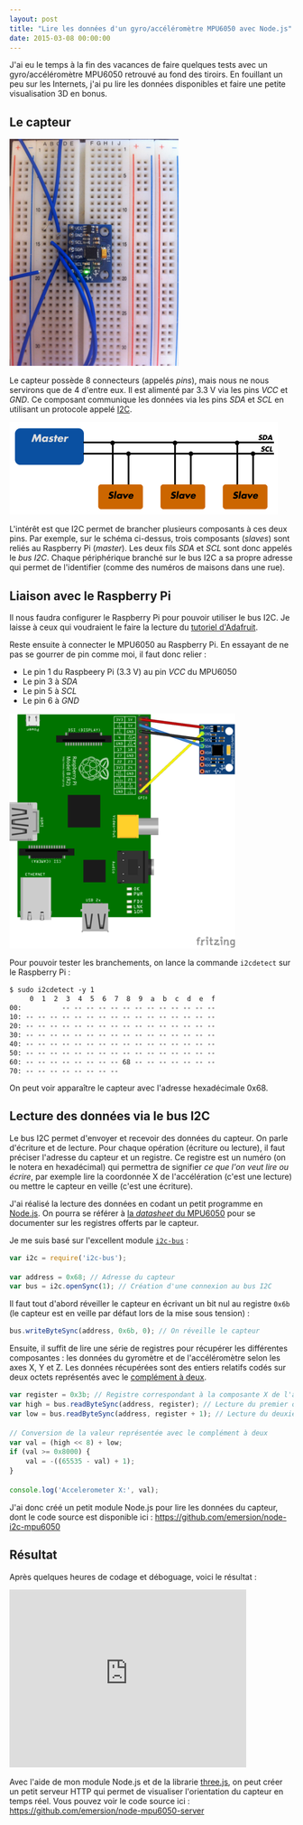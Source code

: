 ```yaml
---
layout: post
title: "Lire les données d'un gyro/accéléromètre MPU6050 avec Node.js"
date: 2015-03-08 00:00:00
---
```


J'ai eu le temps à la fin des vacances de faire quelques tests avec un gyro/accéléromètre MPU6050 retrouvé au fond des tiroirs. En fouillant un peu sur les Internets, j'ai pu lire les données disponibles et faire une petite visualisation 3D en bonus.

## Le capteur

![Le capteur](/img/blog/2015-lire-les-donnees-d-un-gyro-accelerometre-mpu6050/sensor.png)

Le capteur possède 8 connecteurs (appelés _pins_), mais nous ne nous servirons que de 4 d'entre eux. Il est alimenté par 3.3 V via les pins _VCC_ et _GND_. Ce composant communique les données via les pins _SDA_ et _SCL_ en utilisant un protocole appelé [I2C](https://fr.wikipedia.org/wiki/I2C).

![Schéma simplifié du bus I2C](/img/blog/2015-lire-les-donnees-d-un-gyro-accelerometre-mpu6050/i2c-diagram.png)

L'intérêt est que I2C permet de brancher plusieurs composants à ces deux pins. Par exemple, sur le schéma ci-dessus, trois composants (_slaves_) sont reliés au Raspberry Pi (_master_). Les deux fils _SDA_ et _SCL_ sont donc appelés le _bus I2C_. Chaque périphérique branché sur le bus I2C a sa propre adresse qui permet de l'identifier (comme des numéros de maisons dans une rue).

## Liaison avec le Raspberry Pi

Il nous faudra configurer le Raspberry Pi pour pouvoir utiliser le bus I2C. Je laisse à ceux qui voudraient le faire la lecture du [tutoriel d'Adafruit](https://learn.adafruit.com/adafruits-raspberry-pi-lesson-4-gpio-setup/configuring-i2c).

Reste ensuite à connecter le MPU6050 au Raspberry Pi. En essayant de ne pas se gourrer de pin comme moi, il faut donc relier :

* Le pin 1 du Raspbeery Pi (3.3 V) au pin _VCC_ du MPU6050
* Le pin 3 à _SDA_
* Le pin 5 à _SCL_
* Le pin 6 à _GND_

[![Schéma des liaisons](/img/blog/2015-lire-les-donnees-d-un-gyro-accelerometre-mpu6050/raspi-mpu6050-thumbnail.png)](/img/blog/2015-lire-les-donnees-d-un-gyro-accelerometre-mpu6050/raspi-mpu6050.png)

Pour pouvoir tester les branchements, on lance la commande `i2cdetect` sur le Raspberry Pi :

```
$ sudo i2cdetect -y 1
     0  1  2  3  4  5  6  7  8  9  a  b  c  d  e  f
00:          -- -- -- -- -- -- -- -- -- -- -- -- -- 
10: -- -- -- -- -- -- -- -- -- -- -- -- -- -- -- -- 
20: -- -- -- -- -- -- -- -- -- -- -- -- -- -- -- -- 
30: -- -- -- -- -- -- -- -- -- -- -- -- -- -- -- -- 
40: -- -- -- -- -- -- -- -- -- -- -- -- -- -- -- -- 
50: -- -- -- -- -- -- -- -- -- -- -- -- -- -- -- -- 
60: -- -- -- -- -- -- -- -- 68 -- -- -- -- -- -- -- 
70: -- -- -- -- -- -- -- --
```

On peut voir apparaître le capteur avec l'adresse hexadécimale 0x68.

## Lecture des données via le bus I2C

Le bus I2C permet d'envoyer et recevoir des données du capteur. On parle d'écriture et de lecture. Pour chaque opération (écriture ou lecture), il faut préciser l'adresse du capteur et un registre. Ce registre est un numéro (on le notera en hexadécimal) qui permettra de signifier _ce que l'on veut lire ou écrire_, par exemple lire la coordonnée X de l'accélération (c'est une lecture) ou mettre le capteur en veille (c'est une écriture).

J'ai réalisé la lecture des données en codant un petit programme en [Node.js](https://nodejs.org). On pourra se référer à [la _datasheet_ du MPU6050](http://www.invensense.com/mems/gyro/documents/RM-MPU-6000A-00v4.2.pdf) pour se documenter sur les registres offerts par le capteur.

Je me suis basé sur l'excellent module [`i2c-bus`](https://www.npmjs.com/package/i2c-bus) :

```js
var i2c = require('i2c-bus');

var address = 0x68; // Adresse du capteur
var bus = i2c.openSync(1); // Création d'une connexion au bus I2C
```

Il faut tout d'abord réveiller le capteur en écrivant un bit nul au registre `0x6b` (le capteur est en veille par défaut lors de la mise sous tension) :

```js
bus.writeByteSync(address, 0x6b, 0); // On réveille le capteur
```

Ensuite, il suffit de lire une série de registres pour récupérer les différentes composantes : les données du gyromètre et de l'accéléromètre selon les axes X, Y et Z. Les données récupérées sont des entiers relatifs codés sur deux octets représentés avec le [complément à deux](https://fr.wikipedia.org/wiki/Compl%C3%A9ment_%C3%A0_deux).

```js
var register = 0x3b; // Registre correspondant à la composante X de l'accéléromètre
var high = bus.readByteSync(address, register); // Lecture du premier octet
var low = bus.readByteSync(address, register + 1); // Lecture du deuxième octet

// Conversion de la valeur représentée avec le complément à deux
var val = (high << 8) + low;
if (val >= 0x8000) {
	val = -((65535 - val) + 1);
}

console.log('Accelerometer X:', val);
```

J'ai donc créé un petit module Node.js pour lire les données du capteur, dont le code source est disponible ici : https://github.com/emersion/node-i2c-mpu6050

## Résultat

Après quelques heures de codage et déboguage, voici le résultat :

<iframe width="420" height="315" src="https://www.youtube.com/embed/_WRySGOwtGc" frameborder="0" allowfullscreen></iframe>

Avec l'aide de mon module Node.js et de la librarie [three.js](http://threejs.org/), on peut créer un petit serveur HTTP qui permet de visualiser l'orientation du capteur en temps réel. Vous pouvez voir le code source ici : https://github.com/emersion/node-mpu6050-server